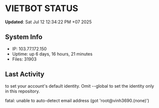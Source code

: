 # VIETBOT STATUS
**Updated**: Sat Jul 12 12:34:22 PM +07 2025

## System Info
- IP: 103.77.172.150
- Uptime: up 6 days, 16 hours, 21 minutes
- Files: 31903

## Last Activity

to set your account's default identity.
Omit --global to set the identity only in this repository.

fatal: unable to auto-detect email address (got 'root@vinh3690.(none)')
